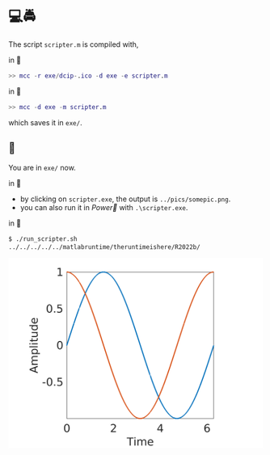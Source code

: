 # 💻🚔

The script ```scripter.m``` is compiled with,

in 💩
```matlab
>> mcc -r exe/dcip-.ico -d exe -e scripter.m
```

in 🚀
```matlab
>> mcc -d exe -m scripter.m
```

which saves it in ```exe/```.

## 🏃

You are in ```exe/``` now.

in 💩
* by clicking on ```scripter.exe```, the output is ```../pics/somepic.png```.
* you can also run it in *Power💩* with ```.\scripter.exe```.

in 🚀
```
$ ./run_scripter.sh ../../../../../matlabruntime/theruntimeishere/R2022b/
```

[![](../pics/somepic.png)](./)
